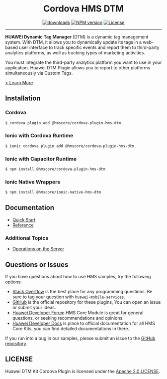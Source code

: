 <p align="center">
  <h1 align="center">Cordova HMS DTM</h1>
</p>
<p align="center">

<p align="center">
  <a href="https://www.npmjs.com/package/@hmscore/cordova-plugin-hms-dtm"><img src="https://img.shields.io/npm/dm/@hmscore/cordova-plugin-hms-dtm?color=%23007EC6&style=for-the-badge" alt="downloads"></a>
  <a href="https://www.npmjs.com/package/@hmscore/cordova-plugin-hms-dtm"><img src="https://img.shields.io/npm/v/@hmscore/cordova-plugin-hms-dtm?color=%23ed2a1c&style=for-the-badge" alt="NPM version"></a>
  <a href="./LICENSE"><img src="https://img.shields.io/npm/l/@hmscore/cordova-plugin-hms-dtm.svg?color=%3bcc62&style=for-the-badge" alt="License"></a>
</p>

</p>

----

**HUAWEI Dynamic Tag Manager** (DTM) is a dynamic tag management system. With DTM, it allows you to dynamically update its tags in a web-based user interface to track specific events and report them to third-party analytics platforms, as well as tracking types of marketing activities.

You must integrate the third-party analytics platform you want to use in your application. Huawei DTM Plugin allows you to report to other platforms simultaneously via Custom Tags.

[> Learn More](https://developer.huawei.com/consumer/en/doc/development/HMS-Plugin-Guides/introduction-0000001059610277?ha_source=hms1)

## Installation

### Cordova

```bash
$ cordova plugin add @hmscore/cordova-plugin-hms-dtm
```

### Ionic with Cordova Runtime

```bash
$ ionic cordova plugin add @hmscore/cordova-plugin-hms-dtm
```
  
### Ionic with Capacitor Runtime

```bash
$ npm install @hmscore/cordova-plugin-hms-dtm
```

### Ionic Native Wrappers

```bash
$ npm install @hmscore/ionic-native-hms-dtm
```

## Documentation

- [Quick Start](https://developer.huawei.com/consumer/en/doc/development/HMS-Plugin-Guides/prepare-dev-env-0000001060149375?ha_source=hms1)
- [Reference](https://developer.huawei.com/consumer/en/doc/development/HMS-Plugin-References-V1/hms-dtm-0000001062144655-V1?ha_source=hms1)

### Additional Topics

- [Operations on the Server](https://developer.huawei.com/consumer/en/doc/development/HMS-Plugin-Guides-V1/server-dev-0000001060671204-V1?ha_source=hms1)

## Questions or Issues

If you have questions about how to use HMS samples, try the following options:

- [Stack Overflow](https://stackoverflow.com/questions/tagged/huawei-mobile-services) is the best place for any programming questions. Be sure to tag your question with `huawei-mobile-services`.
- [GitHub](https://github.com/HMS-Core/hms-cordova-plugin) is the official repository for these plugins, You can open an issue or submit your ideas.
- [Huawei Developer Forum](https://forums.developer.huawei.com/forumPortal/en/home?fid=0101187876626530001&ha_source=hms1) HMS Core Module is great for general questions, or seeking recommendations and opinions.
- [Huawei Developer Docs](https://developer.huawei.com/consumer/en/doc/overview/HMS-Core-Plugin?ha_source=hms1) is place to official documentation for all HMS Core Kits, you can find detailed documentations in there.

If you run into a bug in our samples, please submit an issue to the [GitHub repository](https://github.com/HMS-Core/hms-cordova-plugin).

## LICENSE

Huawei DTM Kit Cordova Plugin is licensed under the [Apache 2.0 LICENSE](LICENSE).
